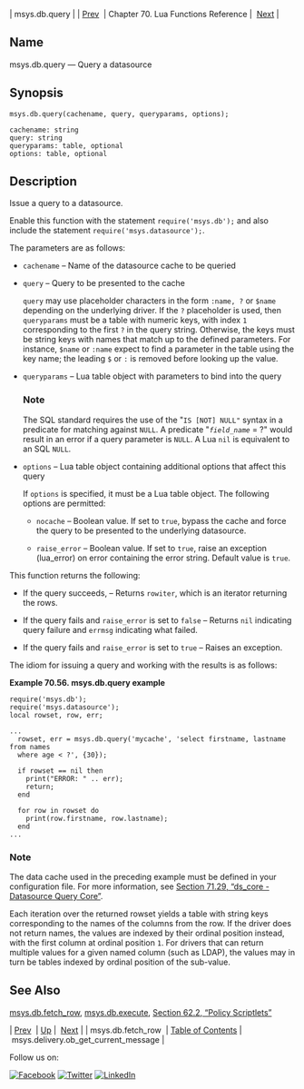 | msys.db.query |
| [Prev](lua.ref.msys.db.fetch_row.php)  | Chapter 70. Lua Functions Reference |  [Next](lua.ref.msys.delivery.ob_get_current_message.php) |

<a name="lua.ref.msys.db.query"></a>
## Name

msys.db.query — Query a datasource

<a name="idp17947840"></a>
## Synopsis

`msys.db.query(cachename, query, queryparams, options);`

```
cachename: string
query: string
queryparams: table, optional
options: table, optional
```
<a name="idp17950912"></a>
## Description

Issue a query to a datasource.

Enable this function with the statement `require('msys.db');` and also include the statement `require('msys.datasource');`.

The parameters are as follows:

*   `cachename` – Name of the datasource cache to be queried

*   `query` – Query to be presented to the cache

    `query` may use placeholder characters in the form `:name, ?` or `$name` depending on the underlying driver. If the `?` placeholder is used, then `queryparams` must be a table with numeric keys, with index `1` corresponding to the first `?` in the query string. Otherwise, the keys must be string keys with names that match up to the defined parameters. For instance, `$name` or `:name` expect to find a parameter in the table using the key name; the leading `$` or `:` is removed before looking up the value.

*   `queryparams` – Lua table object with parameters to bind into the query

    ### Note

    The SQL standard requires the use of the "`IS [NOT] NULL"` syntax in a predicate for matching against `NULL`. A predicate "*`field_name`* = ?" would result in an error if a query parameter is `NULL`. A Lua `nil` is equivalent to an SQL `NULL`.

*   `options` – Lua table object containing additional options that affect this query

    If `options` is specified, it must be a Lua table object. The following options are permitted:

    *   `nocache` – Boolean value. If set to `true`, bypass the cache and force the query to be presented to the underlying datasource.

    *   `raise_error` – Boolean value. If set to `true`, raise an exception (lua_error) on error containing the error string. Default value is `true`.

This function returns the following:

*   If the query succeeds, – Returns `rowiter`, which is an iterator returning the rows.

*   If the query fails and `raise_error` is set to `false` – Returns `nil` indicating query failure and `errmsg` indicating what failed.

*   If the query fails and `raise_error` is set to `true` – Raises an exception.

The idiom for issuing a query and working with the results is as follows:

<a name="lua.ref.msys.db.query.example"></a>

**Example 70.56. msys.db.query example**

```
require('msys.db');
require('msys.datasource');
local rowset, row, err;

...
  rowset, err = msys.db.query('mycache', 'select firstname, lastname from names
  where age < ?', {30});

  if rowset == nil then
    print("ERROR: " .. err);
    return;
  end

  for row in rowset do
    print(row.firstname, row.lastname);
  end
...
```

### Note

The data cache used in the preceding example must be defined in your configuration file. For more information, see [Section 71.29, “ds_core - Datasource Query Core”](modules.ds_core.php "71.29. ds_core - Datasource Query Core").

Each iteration over the returned rowset yields a table with string keys corresponding to the names of the columns from the row. If the driver does not return names, the values are indexed by their ordinal position instead, with the first column at ordinal position `1`. For drivers that can return multiple values for a given named column (such as LDAP), the values may in turn be tables indexed by ordinal position of the sub-value.

<a name="idp17989696"></a>
## See Also

[msys.db.fetch_row](lua.ref.msys.db.fetch_row.php "msys.db.fetch_row"), [msys.db.execute](lua.ref.msys.db.execute.php "msys.db.execute"), [Section 62.2, “Policy Scriptlets”](implementing.policy.scriptlets.php "62.2. Policy Scriptlets")

| [Prev](lua.ref.msys.db.fetch_row.php)  | [Up](lua.function.details.php) |  [Next](lua.ref.msys.delivery.ob_get_current_message.php) |
| msys.db.fetch_row  | [Table of Contents](index.php) |  msys.delivery.ob_get_current_message |

Follow us on:

[![Facebook](https://support.messagesystems.com/images/icon-facebook.png)](http://www.facebook.com/messagesystems) [![Twitter](https://support.messagesystems.com/images/icon-twitter.png)](http://twitter.com/#!/MessageSystems) [![LinkedIn](https://support.messagesystems.com/images/icon-linkedin.png)](http://www.linkedin.com/company/message-systems)